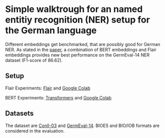 # Simple walktrough for an named entitiy recognition (NER) setup for the German language

Different embeddings get benchmarked, that are possibly good for German NER. As stated in the [paper](paper/evaluation_of_deep_learning_methods.pdf), a combination of BERT embeddings and Flair embeddings provides new best performance on the GermEval-14 NER dataset (F1-score of 86.62).

## Setup
Flair Experiments: [Flair](https://github.com/flairNLP/flair) and [Google Colab](https://colab.research.google.com)

BERT Experiments: [Transformers](https://github.com/huggingface/transformers) and [Google Colab](https://colab.research.google.com)

## Datasets

The dataset are [Conll-03](https://www.clips.uantwerpen.be/conll2003/ner/) and [GermEval-14](https://sites.google.com/site/germeval2014ner/data).
BIOES and BIO/IOB formats are considered in the evaluation.



